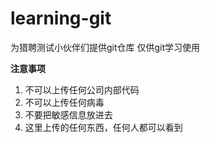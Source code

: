 # learning-git
为猎聘测试小伙伴们提供git仓库
仅供git学习使用

**注意事项**

1. 不可以上传任何公司内部代码
2. 不可以上传任何病毒
3. 不要把敏感信息放进去
4. 这里上传的任何东西，任何人都可以看到
